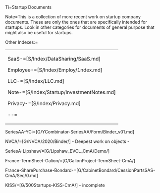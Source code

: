 Ti=Startup Documents

Note=This is a collection of more recent work on startup company documents. These are only the ones that are specifically intended for startups. Look in other categories for documents of general purpose that might also be useful for startups.

Other Indexes:=<table><tr><td> 

SaaS-=[S/Index/DataSharing/SaaS.md]

Employee-=[S/Index/Employ/1ndex.md]

LLC-=[S/Index/LLC.md]

Note-=[S/Index/Startup/InvestmentNotes.md]

Privacy-=[S/Index/Privacy.md]

--=</td></tr></table>

SeriesAA-YC:=[G/YCombinator-SeriesAA/Form/Binder_v01.md]

NVCA/=[G/NVCA/2020/Binder/] - Deepest work on objects - 

SeriesA-Lipshaw/=[G/Lipshaw_EVCL_CmA/Demo/]

France-TermSheet-Galion/=[G/GalionProject-TermSheet-CmA/]

France-SharePurchase-Bondard-=[G/CabinetBondard/CessionPartsSAS-CmA/Sec/0.md]

KISS/=[G/500Startups-KISS-CmA/] - incomplete